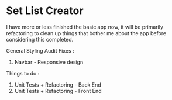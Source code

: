# Set List Creator

I have more or less finished the basic app now, it will be primarily refactoring to clean up things that bother me about the app before considering this completed.

General Styling Audit Fixes :
1) Navbar - Responsive design

Things to do :
1) Unit Tests + Refactoring - Back End 
2) Unit Tests + Refactoring - Front End